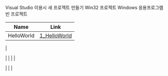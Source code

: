 Visual Studio 이용시
새 프로젝트 만들기
Win32 프로젝트
Windows 응용프로그램
빈 프로젝트



Name |   Link
------------ | -------------
HelloWorld|[1_HelloWorld](https://github.com/songk1992/Cpp_Study/blob/master/API/code/1_HelloWorld)

|[]()

|[]()
|[]()
|[]()
|[]()

|[]()
|[]()
|[]()









